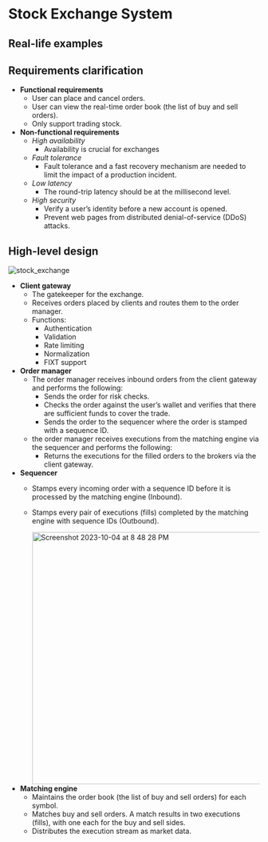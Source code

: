 # Stock Exchange System

## Real-life examples

## Requirements clarification
- **Functional requirements**
   - User can place and cancel orders.
   - User can view the real-time order book (the list of buy and sell orders).
   - Only support trading stock.
- **Non-functional requirements**
   - *High availability*
      - Availability is crucial for exchanges
   - *Fault tolerance*
      - Fault tolerance and a fast recovery mechanism are needed to limit the impact of a production incident.
   - *Low latency*
      - The round-trip latency should be at the millisecond level.
   - *High security*
      - Verify a user’s identity before a new account is opened.
      - Prevent web pages from distributed denial-of-service (DDoS) attacks.
    
## High-level design

![stock_exchange](https://github.com/wuyichen24/system-design-interview/assets/8989447/3d6255e0-8c56-47d5-9d21-830b4af18d5f)

- **Client gateway**
   - The gatekeeper for the exchange.
   - Receives orders placed by clients and routes them to the order manager.
   - Functions:
      - Authentication
      - Validation
      - Rate limiting
      - Normalization
      - FIXT support
- **Order manager**
   - The order manager receives inbound orders from the client gateway and performs the following:
      - Sends the order for risk checks.
      - Checks the order against the user’s wallet and verifies that there are sufficient funds to cover the trade.
      - Sends the order to the sequencer where the order is stamped with a sequence ID.
   - the order manager receives executions from the matching engine via the sequencer and performs the following:
      - Returns the executions for the filled orders to the brokers via the client gateway.
- **Sequencer**
   - Stamps every incoming order with a sequence ID before it is processed by the matching engine (Inbound).
   - Stamps every pair of executions (fills) completed by the matching engine with sequence IDs (Outbound).
  
     <img width="504" alt="Screenshot 2023-10-04 at 8 48 28 PM" src="https://github.com/wuyichen24/system-design-interview/assets/8989447/6e34f5e4-6676-4af3-8648-7ec3649b20b8">
- **Matching engine**
   - Maintains the order book (the list of buy and sell orders) for each symbol.
   - Matches buy and sell orders. A match results in two executions (fills), with one each for the buy and sell sides.
   - Distributes the execution stream as market data.
